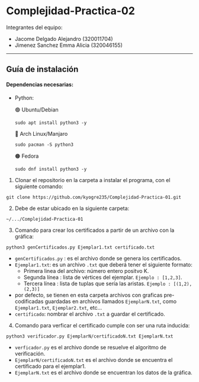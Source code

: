 # Complejidad-Practica-02
Integrantes del equipo:
- Jacome Delgado Alejandro (320011704)
- Jimenez Sanchez Emma Alicia (320046155)
---
## Guía de instalación

#### Dependencias necesarias:
- Python:

    🟢 Ubuntu/Debian
    ```
    sudo apt install python3 -y
    ```

    🔵 Arch Linux/Manjaro
    ```
    sudo pacman -S python3
    ```

    🟠 Fedora
    ```
    sudo dnf install python3 -y

1. Clonar el repositorio en la carpeta a instalar el programa, con el siguiente comando:
```
git clone https://github.com/kyogre235/Complejidad-Practica-01.git
```
2. Debe de estar ubicado en la siguiente carpeta:
```
~/.../Complejidad-Practica-01
```
3. Comando para crear los certificados a partir de un archivo con la gráfica:
```
python3 genCertificados.py Ejemplar1.txt certificado.txt
```
- `genCertificados.py` : es el archivo donde se genera los certificados.
- `Ejemplar1.txt`: es un archivo `.txt` que deberá tener el siguiente formato:
    - Primera linea del archivo: número entero positvo K.
    - Segunda línea : lista de vértices del ejemplar. `Ejemplo : [1,2,3]`.
    - Tercera línea : lista de tuplas que sería las aristas. `Ejemplo : [(1,2),(2,3)]`
- por defecto, se tienen en esta carpeta archivos con graficas pre-codificadas guardadas en archivos llamados `EjemplarN.txt`, como `Ejemplar1.txt`, `Ejemplar2.txt`, etc...
- `certificado`: nombrar el archivo `.txt` a guardar el certificado.

4. Comando para verficar el certificado cumple con ser una ruta inducida:

```
python3 verificador.py EjemplarN/certificadoN.txt EjemplarN.txt 
```

- `verficador.py` es el archivo donde se resuelve el algoritmo de verificación.
- `EjemplarN/certificadoN.txt` es el archivo donde se encuentra el certificado para el ejemplar1.
- `EjemplarN.txt` es el archivo donde se encuentran los datos de la gráfica. 

